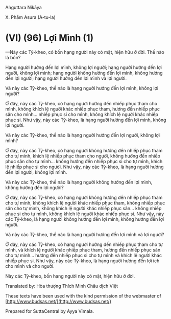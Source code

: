 Aṅguttara Nikāya

X. Phẩm Asura (A-tu-la)

# (VI) (96) Lợi Mình (1)

—Này các Tỷ-kheo, có bốn hạng người này có mặt, hiện hữu ở đời. Thế nào là bốn?

Hạng người hướng đến lợi mình, không lợi người; hạng người hướng đến lợi người, không lợi mình; hạng người không hướng đến lợi mình, không hướng đến lợi người; hạng người hướng đến lợi mình và lợi người.

Và này các Tỷ-kheo, thế nào là hạng người hướng đến lợi mình, không lợi người?

Ở đây, này các Tỷ-kheo, có hạng người hướng đến nhiếp phục tham cho mình, không khích lệ người khác nhiếp phục tham, hướng đến nhiếp phục sân cho mình... nhiếp phục si cho mình, không khích lệ người khác nhiếp phục si. Như vậy, này các Tỷ-kheo, là hạng người hướng đến lợi mình, không lợi người.

Và này các Tỷ-kheo, thế nào là hạng người hướng đến lợi người, không lợi mình?

Ở đây, này các Tỷ-kheo, có hạng người không hướng đến nhiếp phục tham cho tự mình, khích lệ nhiếp phục tham cho người, không hướng đến nhiếp phục sân cho tự mình... không hướng đến nhiếp phục si cho tự mình, khích lệ nhiếp phục si cho người. Như vậy, này các Tỷ-kheo, là hạng người hướng đến lợi người, không lợi mình.

Và này các Tỷ-kheo, thế nào là hạng người không hướng đến lợi mình, không hướng đến lợi người?

Ở đây, này các Tỷ-kheo, có hạng người không hướng đến nhiếp phục tham cho tự mình, không khích lệ người khác nhiếp phục tham, không nhiếp phục sân cho tự mình, không khích lệ người khác nhiếp phục sân... không nhiếp phục si cho tự mình, không khích lệ người khác nhiếp phục si. Như vậy, này các Tỷ-kheo, là hạng người không hướng đến lợi mình, không hướng đến lợi người.

Và này các Tỷ-kheo, thế nào là hạng người hướng đến lợi mình và lợi người?

Ở đây, này các Tỷ-kheo, có hạng người hướng đến nhiếp phục tham cho tự mình, và khích lệ người khác nhiếp phục tham, hướng đến nhiếp phục sân cho tự mình... hướng đến nhiếp phục si cho tự mình và khích lệ người khác nhiếp phục si. Như vậy, này các Tỷ-kheo, là hạng người hướng đến lợi ích cho mình và cho người.

Này các Tỷ-kheo, bốn hạng người này có mặt, hiện hữu ở đời.

Translated by: Hòa thượng Thích Minh Châu dịch Việt

These texts have been used with the kind permission of the webmaster of [http://www.budsas.net/](http://www.budsas.net/)

Prepared for SuttaCentral by Ayya Vimala.